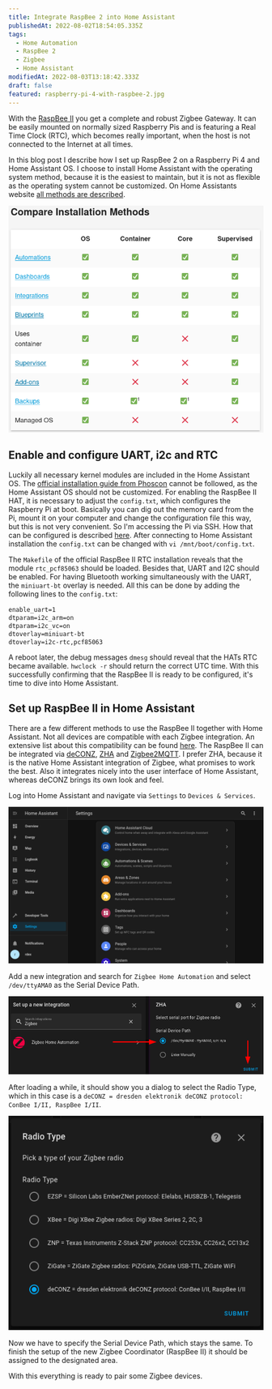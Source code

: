 ```yaml
---
title: Integrate RaspBee 2 into Home Assistant
publishedAt: 2022-08-02T18:54:05.335Z
tags:
  - Home Automation
  - RaspBee 2
  - Zigbee
  - Home Assistant
modifiedAt: 2022-08-03T13:18:42.333Z
draft: false
featured: raspberry-pi-4-with-raspbee-2.jpg
---
```


With the [RaspBee II](https://phoscon.de/en/raspbee2) you get a complete and robust Zigbee Gateway. It can be easily mounted on normally sized Raspberry Pis and is featuring a Real Time Clock (RTC), which becomes really important, when the host is not connected to the Internet at all times.

In this blog post I describe how I set up RaspBee 2 on a Raspberry Pi 4 and Home Assistant OS. I choose to install Home Assistant with the operating system method, because it is the easiest to maintain, but it is not as flexible as the operating system cannot be customized. On Home Assistants website [all methods are described](https://www.home-assistant.io/installation#compare-installation-methods).

![Home Assistant Installation Methods](home-assistant-installation-methods.png)

## Enable and configure UART, i2c and RTC

Luckily all necessary kernel modules are included in the Home Assistant OS. The [official installation guide from Phoscon](https://phoscon.de/en/raspbee2/install#rtc-installation) cannot be followed, as the Home Assistant OS should not be customized. For enabling the RaspBee II HAT, it is necessary to adjust the `config.txt`, which configures the Raspberry Pi at boot. Basically you can dig out the memory card from the Pi, mount it on your computer and change the configuration file this way, but this is not very convenient. So I'm accessing the Pi via SSH. How that can be configured is described [here](https://developers.home-assistant.io/docs/operating-system/debugging/). After connecting to Home Assistant installation the `config.txt` can be changed with `vi /mnt/boot/config.txt`.

The `Makefile` of the official RaspBee II RTC installation reveals that the module `rtc_pcf85063` should be loaded. Besides that, UART and I2C should be enabled. For having Bluetooth working simultaneously with the UART, the `miniuart-bt` overlay is needed. All this can be done by adding the following lines to the `config.txt`:

```
enable_uart=1
dtparam=i2c_arm=on
dtparam=i2c_vc=on
dtoverlay=miniuart-bt
dtoverlay=i2c-rtc,pcf85063
```

A reboot later, the debug messages `dmesg` should reveal that the HATs RTC became available. `hwclock -r` should return the correct UTC time. With this successfully confirming that the RaspBee II is ready to be configured, it's time to dive into Home Assistant.

## Set up RaspBee II in Home Assistant

There are a few different methods to use the RaspBee II together with Home Assistant. Not all devices are compatible with each Zigbee integration. An extensive list about this compatibility can be found [here](https://zigbee.blakadder.com/). The RaspBee II can be integrated via [deCONZ](https://www.home-assistant.io/integrations/deconz/), [ZHA](https://www.home-assistant.io/integrations/zha/) and [Zigbee2MQTT](https://www.zigbee2mqtt.io/guide/usage/integrations/home_assistant.html). I prefer ZHA, because it is the native Home Assistant integration of Zigbee, what promises to work the best. Also it integrates nicely into the user interface of Home Assistant, whereas deCONZ brings its own look and feel.

Log into Home Assistant and navigate via `Settings` to `Devices & Services`.

![Navigate to Devices and Services](home-assistant-devices-and-services.png)

Add a new integration and search for `Zigbee Home Automation` and select `/dev/ttyAMA0` as the Serial Device Path.

![Add ZHA integration](home-assistant-add-zha-integration.png)

After loading a while, it should show you a dialog to select the Radio Type, which in this case is a `deCONZ = dresden elektronik deCONZ protocol: ConBee I/II, RaspBee I/II`.

![Select Radio Type](home-assistant-select-radio-type-zha.png)

Now we have to specify the Serial Device Path, which stays the same. To finish the setup of the new Zigbee Coordinator (RaspBee II) it should be assigned to the designated area.

With this everything is ready to pair some Zigbee devices.